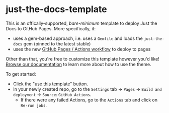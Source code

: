 # just-the-docs-template

This is an offically-supported, *bare-minimum* template to deploy Just the Docs to GitHub Pages. More specifically, it:

- uses a gem-based approach, i.e. uses a `Gemfile` and loads the `just-the-docs` gem (pinned to the latest stable)
- uses the new [GitHub Pages / Actions workflow](https://github.blog/changelog/2022-07-27-github-pages-custom-github-actions-workflows-beta/) to deploy to pages

Other than that, you're free to customize this template however you'd like! [Browse our documentation](https://just-the-docs.github.io/just-the-docs/) to learn more about how to use the theme.

To get started:

- Click the "[use this template](https://github.com/just-the-docs/just-the-docs-template/generate)" button.
- In your newly created repo, go to the `Settings` tab -> `Pages` -> `Build and deployment` -> `Source`: `GitHub Actions`.
  - If there were any failed Actions, go to the `Actions` tab and click on `Re-run jobs`.
